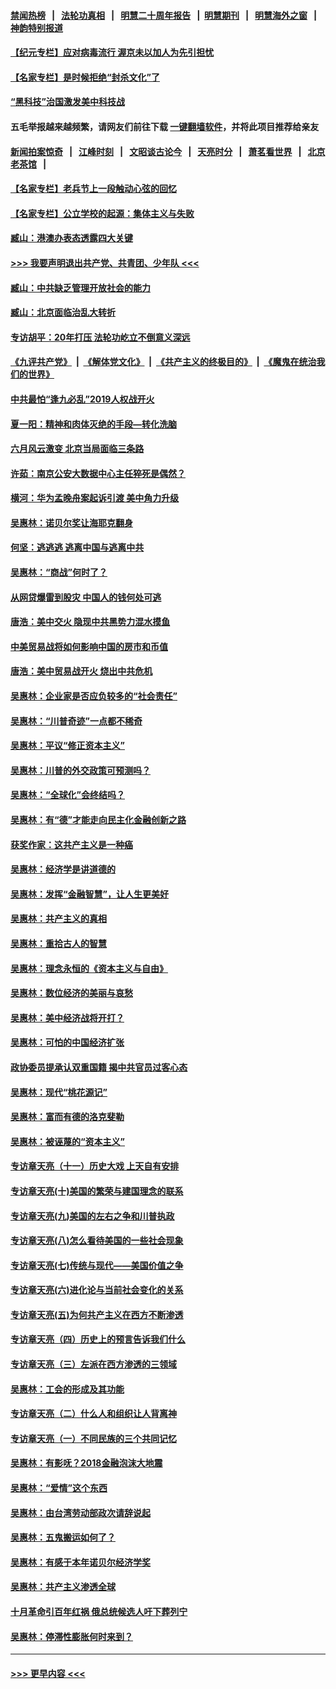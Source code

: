 #### [禁闻热榜](热点新闻.md?=0)  &nbsp;&nbsp;|&nbsp;&nbsp; [法轮功真相](https://github.com/gfw-breaker/truth/blob/master/README.md?=0) &nbsp;&nbsp;|&nbsp;&nbsp; [明慧二十周年报告](https://github.com/gfw-breaker/mh-reports/blob/master/README.md?=0) &nbsp;&nbsp;|&nbsp;&nbsp;[明慧期刊](https://github.com/gfw-breaker/mh-qikan) &nbsp;&nbsp;|&nbsp;&nbsp; [明慧海外之窗](https://github.com/gfw-breaker/mh-news/blob/master/README.md?=0) &nbsp;&nbsp;|&nbsp;&nbsp; [神韵特别报道](https://github.com/gfw-breaker/mh-news/blob/master/shenyun.md?=0)
#### [【纪元专栏】应对病毒流行 渥京未以加人为先引担忧](../pages/nsc423/n11875714.md?t=03121102) 
#### [【名家专栏】是时候拒绝“封杀文化”了](../pages/nsc423/n11814093.md?t=03121102) 
#### [“黑科技”治国激发美中科技战](../pages/nsc423/n11638056.md?t=03121102) 
#### 五毛举报越来越频繁，请网友们前往下载 [一键翻墙软件](https://github.com/gfw-breaker/ssr-accounts)，并将此项目推荐给亲友
#### [新闻拍案惊奇](https://github.com/gfw-breaker/banned-news/blob/master/pages/link4.md) &nbsp;&nbsp;|&nbsp;&nbsp; [江峰时刻](https://github.com/gfw-breaker/banned-news/blob/master/pages/link4.md) &nbsp;&nbsp;|&nbsp;&nbsp; [文昭谈古论今](https://github.com/gfw-breaker/banned-news/blob/master/pages/link4.md) &nbsp;&nbsp;|&nbsp;&nbsp; [天亮时分](https://github.com/gfw-breaker/banned-news/blob/master/pages/link4.md) &nbsp;&nbsp;|&nbsp;&nbsp; [萧茗看世界](https://github.com/gfw-breaker/banned-news/blob/master/pages/link4.md) &nbsp;&nbsp;|&nbsp;&nbsp; [北京老茶馆](https://github.com/gfw-breaker/banned-news/blob/master/pages/link4.md) &nbsp;&nbsp;|&nbsp;&nbsp; 
#### [【名家专栏】老兵节上一段触动心弦的回忆](../pages/nsc423/n11646016.md?t=03121102) 
#### [【名家专栏】公立学校的起源：集体主义与失败](../pages/nsc423/n11601833.md?t=03121102) 
#### [臧山：港澳办表态透露四大关键](../pages/nsc423/n11421628.md?t=03121102) 
#### [>>> 我要声明退出共产党、共青团、少年队 <<<](https://github.com/begood0513/goodnews/blob/master/quit/letter.md) 
#### [臧山：中共缺乏管理开放社会的能力](../pages/nsc423/n11407457.md?t=03121102) 
#### [臧山：北京面临治乱大转折](../pages/nsc423/n11406895.md?t=03121102) 
#### [专访胡平：20年打压 法轮功屹立不倒意义深远](../pages/nsc423/n11398800.md?t=03121102) 
#### [《九评共产党》](https://github.com/begood0513/9ping.md/blob/master/README.md) &nbsp;|&nbsp; [《解体党文化》](../../../../jtdwh.md/blob/master/README.md)  &nbsp;|&nbsp; [《共产主义的终极目的》](../../../../gczydzjmd.md/blob/master/README.md) &nbsp;|&nbsp; [《魔鬼在统治我们的世界》](../../../../mgztzwmdsj.md/blob/master/README.md) 
#### [中共最怕“逢九必乱”2019人权战开火](../pages/nsc423/n11385248.md?t=03121102) 
#### [夏一阳：精神和肉体灭绝的手段—转化洗脑](../pages/nsc423/n11368250.md?t=03121102) 
#### [六月风云激变 北京当局面临三条路](../pages/nsc423/n11313668.md?t=03121102) 
#### [许茹：南京公安大数据中心主任猝死是偶然？](../pages/nsc423/n11064744.md?t=03121102) 
#### [横河：华为孟晚舟案起诉引渡 美中角力升级](../pages/nsc423/n11027230.md?t=03121102) 
#### [吴惠林：诺贝尔奖让海耶克翻身](../pages/nsc423/n10890049.md?t=03121102) 
#### [何坚：逃逃逃 逃离中国与逃离中共](../pages/nsc423/n10592891.md?t=03121102) 
#### [吴惠林：“商战”何时了？](../pages/nsc423/n10573558.md?t=03121102) 
#### [从网贷爆雷到股灾 中国人的钱何处可逃](../pages/nsc423/n10572800.md?t=03121102) 
#### [唐浩：美中交火 隐现中共黑势力混水摸鱼](../pages/nsc423/n10544040.md?t=03121102) 
#### [中美贸易战将如何影响中国的房市和币值](../pages/nsc423/n10543697.md?t=03121102) 
#### [唐浩：美中贸易战开火 烧出中共危机](../pages/nsc423/n10540126.md?t=03121102) 
#### [吴惠林：企业家是否应负较多的“社会责任”](../pages/nsc423/n10535022.md?t=03121102) 
#### [吴惠林：“川普奇迹”一点都不稀奇](../pages/nsc423/n10512808.md?t=03121102) 
#### [吴惠林：平议“修正资本主义”](../pages/nsc423/n10495724.md?t=03121102) 
#### [吴惠林：川普的外交政策可预测吗？](../pages/nsc423/n10462387.md?t=03121102) 
#### [吴惠林：“全球化”会终结吗？](../pages/nsc423/n10452838.md?t=03121102) 
#### [吴惠林：有“德”才能走向民主化金融创新之路](../pages/nsc423/n10432292.md?t=03121102) 
#### [获奖作家：这共产主义是一种癌](../pages/nsc423/n10431541.md?t=03121102) 
#### [吴惠林：经济学是讲道德的](../pages/nsc423/n10398014.md?t=03121102) 
#### [吴惠林：发挥“金融智慧”，让人生更美好](../pages/nsc423/n10375019.md?t=03121102) 
#### [吴惠林：共产主义的真相](../pages/nsc423/n10351394.md?t=03121102) 
#### [吴惠林：重拾古人的智慧](../pages/nsc423/n10337691.md?t=03121102) 
#### [吴惠林：理念永恒的《资本主义与自由》](../pages/nsc423/n10316274.md?t=03121102) 
#### [吴惠林：数位经济的美丽与哀愁](../pages/nsc423/n10292946.md?t=03121102) 
#### [吴惠林：美中经济战将开打？](../pages/nsc423/n10258825.md?t=03121102) 
#### [吴惠林：可怕的中国经济扩张](../pages/nsc423/n10219147.md?t=03121102) 
#### [政协委员提承认双重国籍 揭中共官员过客心态](../pages/nsc423/n10208809.md?t=03121102) 
#### [吴惠林：现代“桃花源记”](../pages/nsc423/n10185234.md?t=03121102) 
#### [吴惠林：富而有德的洛克斐勒](../pages/nsc423/n10142264.md?t=03121102) 
#### [吴惠林：被诬蔑的“资本主义”](../pages/nsc423/n10124816.md?t=03121102) 
#### [专访章天亮（十一）历史大戏 上天自有安排](../pages/nsc423/n10094905.md?t=03121102) 
#### [专访章天亮(十)美国的繁荣与建国理念的联系](../pages/nsc423/n10094899.md?t=03121102) 
#### [专访章天亮(九)美国的左右之争和川普执政](../pages/nsc423/n10094889.md?t=03121102) 
#### [专访章天亮(八)怎么看待美国的一些社会现象](../pages/nsc423/n10094857.md?t=03121102) 
#### [专访章天亮(七)传统与现代——美国价值之争](../pages/nsc423/n10093140.md?t=03121102) 
#### [专访章天亮(六)进化论与当前社会变化的关系](../pages/nsc423/n10092036.md?t=03121102) 
#### [专访章天亮(五)为何共产主义在西方不断渗透](../pages/nsc423/n10083620.md?t=03121102) 
#### [专访章天亮（四）历史上的预言告诉我们什么](../pages/nsc423/n10083606.md?t=03121102) 
#### [专访章天亮（三）左派在西方渗透的三领域](../pages/nsc423/n10081115.md?t=03121102) 
#### [吴惠林：工会的形成及其功能](../pages/nsc423/n10080633.md?t=03121102) 
#### [专访章天亮（二）什么人和组织让人背离神](../pages/nsc423/n10076637.md?t=03121102) 
#### [专访章天亮（一）不同民族的三个共同记忆](../pages/nsc423/n10074188.md?t=03121102) 
#### [吴惠林：有影呒？2018金融泡沫大地震](../pages/nsc423/n10040534.md?t=03121102) 
#### [吴惠林：“爱情”这个东西](../pages/nsc423/n10019423.md?t=03121102) 
#### [吴惠林：由台湾劳动部政次请辞说起](../pages/nsc423/n9979679.md?t=03121102) 
#### [吴惠林：五鬼搬运如何了？](../pages/nsc423/n9925338.md?t=03121102) 
#### [吴惠林：有感于本年诺贝尔经济学奖](../pages/nsc423/n9871883.md?t=03121102) 
#### [吴惠林：共产主义渗透全球](../pages/nsc423/n9812748.md?t=03121102) 
#### [十月革命引百年红祸 俄总统候选人吁下葬列宁](../pages/nsc423/n9810182.md?t=03121102) 
#### [吴惠林：停滞性膨胀何时来到？](../pages/nsc423/n9764136.md?t=03121102) 

----
#### [ >>> 更早内容 <<< ](../indexes/nsc423-earlier.md)
